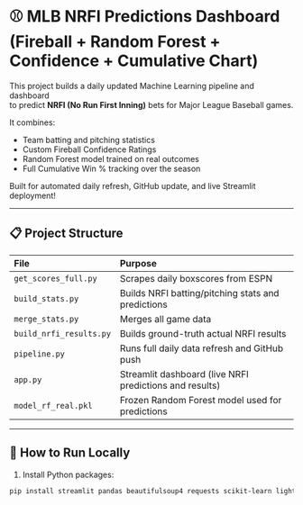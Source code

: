 ﻿# ⚾ MLB NRFI Predictions Dashboard (Fireball + Random Forest + Confidence + Cumulative Chart)

This project builds a daily updated Machine Learning pipeline and dashboard  
to predict **NRFI (No Run First Inning)** bets for Major League Baseball games.

It combines:
- Team batting and pitching statistics
- Custom Fireball Confidence Ratings
- Random Forest model trained on real outcomes
- Full Cumulative Win % tracking over the season

Built for automated daily refresh, GitHub update, and live Streamlit deployment!

---

## 📋 Project Structure

| File | Purpose |
|:-----|:--------|
| `get_scores_full.py` | Scrapes daily boxscores from ESPN |
| `build_stats.py` | Builds NRFI batting/pitching stats and predictions |
| `merge_stats.py` | Merges all game data |
| `build_nrfi_results.py` | Builds ground-truth actual NRFI results |
| `pipeline.py` | Runs full daily data refresh and GitHub push |
| `app.py` | Streamlit dashboard (live NRFI predictions and results) |
| `model_rf_real.pkl` | Frozen Random Forest model used for predictions |

---

## 🚀 How to Run Locally

1. Install Python packages:

```bash
pip install streamlit pandas beautifulsoup4 requests scikit-learn lightgbm joblib matplotlib
